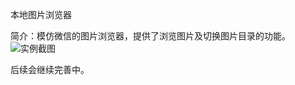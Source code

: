 本地图片浏览器

简介：模仿微信的图片浏览器，提供了浏览图片及切换图片目录的功能。
![实例截图](https://github.com/lbchao/AndroidLocalPhotoBrowse/appicon/app_example.png)

后续会继续完善中。
